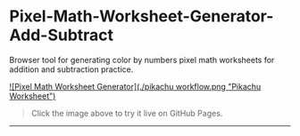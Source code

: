 # Pixel-Math-Worksheet-Generator-Add-Subtract
Browser tool for generating color by numbers pixel math worksheets for addition and subtraction practice. 

[![Pixel Math Worksheet Generator](./pikachu workflow.png "Pikachu Worksheet")](https://camelcasesensitive.github.io/Pixel-Math-Worksheet-Generator-Add-Subtract/)
> Click the image above to try it live on GitHub Pages.

---
